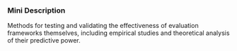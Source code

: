 ### Mini Description

Methods for testing and validating the effectiveness of evaluation frameworks themselves, including empirical studies and theoretical analysis of their predictive power.
